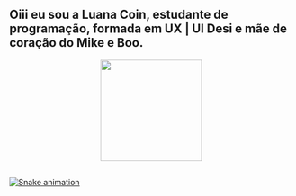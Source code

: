 ## Oiii eu sou a Luana Coin, estudante de programação,  formada em UX | UI Desi e mãe de coração do Mike e Boo.
<div align="center">
  <a href="https://github.com/luanacoin">
  <img height="180em" src="https://github-readme-stats.vercel.app/api?username=luanacoin&show_icons=true&theme=dark&include_all_commits=true&count_private=true"/>
</div>
 
 ##
  <div>
    
  ![Snake animation](https://github.com/luanacoin/luanacoin/blob/output/github-contribution-grid-snake.svg)
 
  </div>
